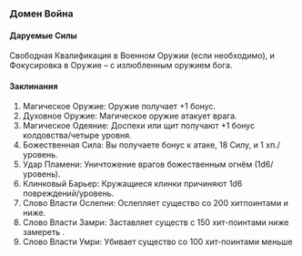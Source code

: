 ### Домен Война
#### Даруемые Силы
Свободная Квалификация в Военном Оружии (если необходимо), и Фокусировка в Оружие – с излюбленным оружием бога.
#### Заклинания
1. Магическое Оружие: Оружие получает +1 бонус.
2. Духовное Оружие: Магическое оружие атакует врага.
3. Магическое Одеяние: Доспехи или щит получают +1 бонус колдовства/четыре уровня.
4. Божественная Сила: Вы получаете бонус к атаке, 18 Силу, и 1 хп./уровень.
5. Удар Пламени: Уничтожение врагов божественным огнём (1d6/уровень).
6. Клинковый Барьер: Кружащиеся клинки причиняют 1d6 повреждений/уровень.
7. Слово Власти Ослепни: Ослепляет существо со 200 хитпоинтами и ниже.
8. Слово Власти Замри: Заставляет существ с 150 хит-поинтами ниже замереть .
9. Слово Власти Умри: Убивает существо со 100 хит-поинтами меньше
